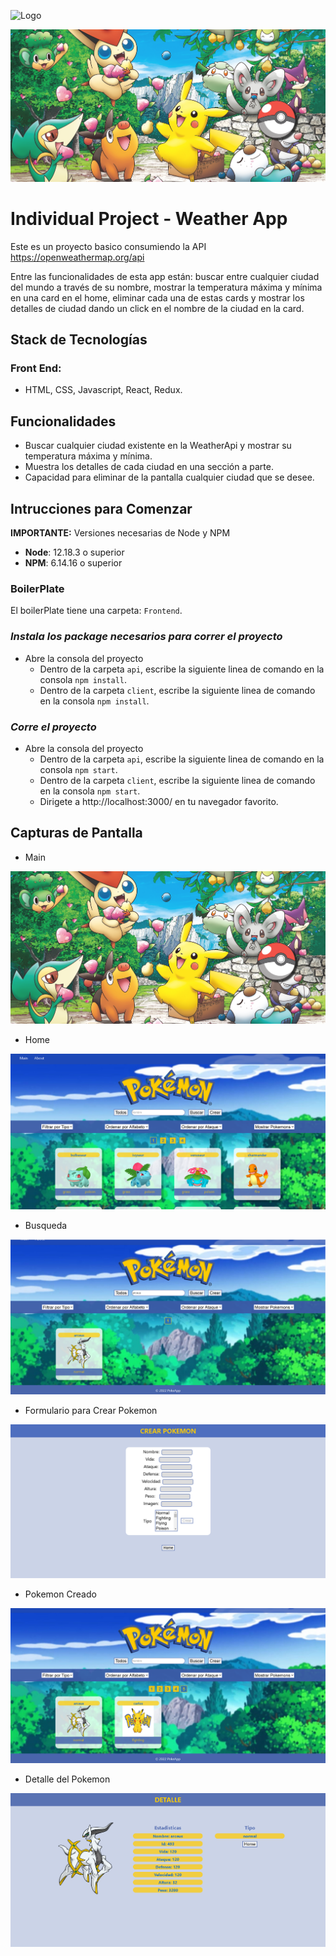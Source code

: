 ![Logo](https://raw.githubusercontent.com/Caarlos94/WeatherApp/main/Frontend/assets/Readme/landing.png)

![home](https://raw.githubusercontent.com/Caarlos94/pokemon/main/client/src/img/Readme/main-Pokemon.png)

# Individual Project - Weather App

Este es un proyecto basico consumiendo la API https://openweathermap.org/api

Entre las funcionalidades de esta app están: buscar entre cualquier ciudad del mundo a través de su nombre, mostrar la temperatura máxima y mínima en una card en el home, eliminar cada una de estas cards y mostrar los detalles de ciudad dando un click en el nombre de la ciudad en la card.

## Stack de Tecnologías

### Front End:
- HTML, CSS, Javascript, React, Redux.

## Funcionalidades

- Buscar cualquier ciudad existente en la WeatherApi y mostrar su temperatura máxima y mínima.
- Muestra los detalles de cada ciudad en una sección a parte.
- Capacidad para eliminar de la pantalla cualquier ciudad que se desee.

## **Intrucciones para Comenzar** 

__IMPORTANTE:__ Versiones necesarias de Node y NPM 

 * __Node__: 12.18.3 o superior
 * __NPM__: 6.14.16 o superior
 
### BoilerPlate

El boilerPlate tiene una carpeta: `Frontend`.

### _Instala los package necesarios para correr el proyecto_

- Abre la consola del proyecto
    + Dentro de la carpeta `api`, escribe la siguiente linea de comando en la consola `npm install`.
    + Dentro de la carpeta `client`, escribe la siguiente linea de comando en la consola `npm install`.

### _Corre el proyecto_

- Abre la consola del proyecto
    + Dentro de la carpeta `api`, escribe la siguiente linea de comando en la consola `npm start`.
    +  Dentro de la carpeta `client`, escribe la siguiente linea de comando en la consola `npm start`.
    +  Dirigete a  http://localhost:3000/ en tu navegador favorito. 

## Capturas de Pantalla

- Main

![home](https://raw.githubusercontent.com/Caarlos94/pokemon/main/client/src/img/Readme/main-Pokemon.png)

- Home 

![home](https://raw.githubusercontent.com/Caarlos94/pokemon/main/client/src/img/Readme/home-Pokemon.png)

- Busqueda 

![home](https://raw.githubusercontent.com/Caarlos94/pokemon/main/client/src/img/Readme/search-Pokemon.png)

- Formulario para Crear Pokemon

![home](https://raw.githubusercontent.com/Caarlos94/pokemon/main/client/src/img/Readme/create-Pokemon.png)

- Pokemon Creado 

![home](https://raw.githubusercontent.com/Caarlos94/pokemon/main/client/src/img/Readme/created-Pokemon.png)

- Detalle del Pokemon

![home](https://raw.githubusercontent.com/Caarlos94/pokemon/main/client/src/img/Readme/detail-Pokemon.png)
